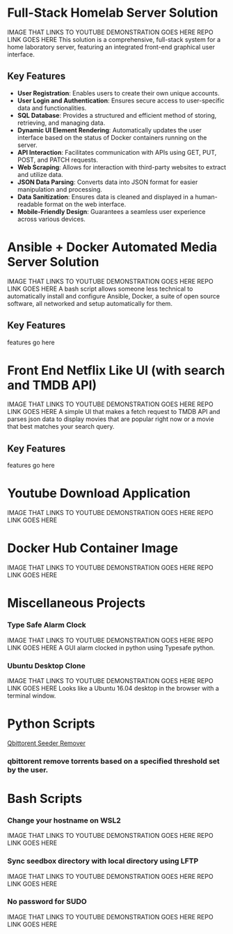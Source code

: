 # Full-Stack Homelab Server Solution
IMAGE THAT LINKS TO YOUTUBE DEMONSTRATION GOES HERE
REPO LINK GOES HERE
This solution is a comprehensive, full-stack system for a home laboratory server, featuring an integrated front-end graphical user interface.
## Key Features
- **User Registration**: Enables users to create their own unique accounts.
- **User Login and Authentication**: Ensures secure access to user-specific data and functionalities.
- **SQL Database**: Provides a structured and efficient method of storing, retrieving, and managing data.
- **Dynamic UI Element Rendering**: Automatically updates the user interface based on the status of Docker containers running on the server.
- **API Interaction**: Facilitates communication with APIs using GET, PUT, POST, and PATCH requests.
- **Web Scraping**: Allows for interaction with third-party websites to extract and utilize data.
- **JSON Data Parsing**: Converts data into JSON format for easier manipulation and processing.
- **Data Sanitization**: Ensures data is cleaned and displayed in a human-readable format on the web interface.
- **Mobile-Friendly Design**: Guarantees a seamless user experience across various devices.

# Ansible + Docker Automated Media Server Solution
IMAGE THAT LINKS TO YOUTUBE DEMONSTRATION GOES HERE
REPO LINK GOES HERE
A bash script allows someone less technical to automatically install and configure Ansible, Docker, a suite of open source software, all networked and setup automatically for them.

## Key Features
features go here

# Front End Netflix Like UI (with search and TMDB API)
IMAGE THAT LINKS TO YOUTUBE DEMONSTRATION GOES HERE
REPO LINK GOES HERE
A simple UI that makes a fetch request to TMDB API and parses json data to display movies that are popular right now or a movie that best matches your search query.
## Key Features
features go here

# Youtube Download Application
IMAGE THAT LINKS TO YOUTUBE DEMONSTRATION GOES HERE
REPO LINK GOES HERE

# Docker Hub Container Image
IMAGE THAT LINKS TO YOUTUBE DEMONSTRATION GOES HERE
REPO LINK GOES HERE

# Miscellaneous Projects

### Type Safe Alarm Clock
IMAGE THAT LINKS TO YOUTUBE DEMONSTRATION GOES HERE
REPO LINK GOES HERE
A GUI alarm clocked in python using Typesafe python.

### Ubuntu Desktop Clone
IMAGE THAT LINKS TO YOUTUBE DEMONSTRATION GOES HERE
REPO LINK GOES HERE
Looks like a Ubuntu 16.04 desktop in the browser with a terminal window.

# Python Scripts
[Qbittorent Seeder Remover](https://github.com/jcooper94/Shell-Scripts/blob/main/Python/qbittorrent_seeders_readme.md)
### qbittorent remove torrents based on a specified threshold set by the user.

# Bash Scripts
### Change your hostname on WSL2
IMAGE THAT LINKS TO YOUTUBE DEMONSTRATION GOES HERE
REPO LINK GOES HERE
### Sync seedbox directory with local directory using LFTP
IMAGE THAT LINKS TO YOUTUBE DEMONSTRATION GOES HERE
REPO LINK GOES HERE
### No password for SUDO
IMAGE THAT LINKS TO YOUTUBE DEMONSTRATION GOES HERE
REPO LINK GOES HERE